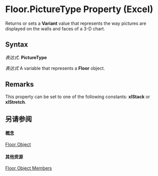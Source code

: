 
# Floor.PictureType Property (Excel)

Returns or sets a  **Variant** value that represents the way pictures are displayed on the walls and faces of a 3-D chart.


## Syntax

 _表达式_. **PictureType**

 _表达式_ A variable that represents a **Floor** object.


## Remarks

This property can be set to one of the following constants:  **xlStack** or **xlStretch**.


## 另请参阅


#### 概念


[Floor Object](74c71ca8-a0d4-f7cf-a002-5cec7a27b70d.md)
#### 其他资源


[Floor Object Members](http://msdn.microsoft.com/library/5c7d66cd-062f-109e-a389-d566cef80c19%28Office.15%29.aspx)